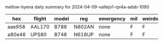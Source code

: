 mellow-hyena daily summary for 2024-04-09-vallejo1-rpi4a-adsb-1090

|hex|flight|model|reg|emergency|mil|weirdo|
|--|--|--|--|--|--|--|
|aae958|AAL170|B788|N802AN|none|F|F|
|a80e46|UPS80|B748|N618UP|none|F|F|
